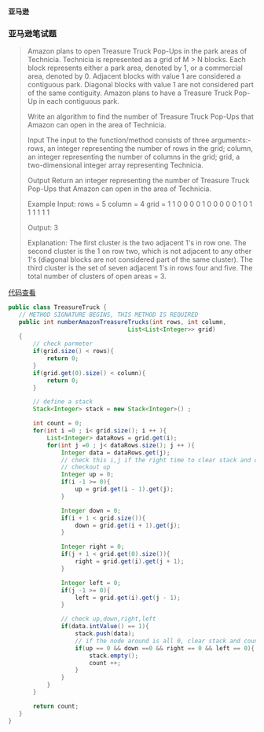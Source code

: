 #### 亚马逊

### 亚马逊笔试题

> Amazon plans to open Treasure Truck Pop-Ups in the park areas of Technicia.
> Technicia is represented as a grid of M > N blocks.
> Each block represents either a park area, denoted by 1,
>  or a commercial area, denoted by 0.
>  Adjacent blocks with value 1 are considered a contiguous park.
>  Diagonal blocks with value 1 are not considered part of the same contiguity.
>  Amazon plans to have a Treasure Truck Pop-Up in each contiguous park.
> 
>  Write an algorithm to find the number of Treasure Truck Pop-Ups that Amazon can open in the area of Technicia.
> 
>  Input
>  The input to the function/method consists of three arguments:-
>  rows, an integer representing the number of rows in the grid;
>  column, an integer representing the number of columns in the grid;
>  grid, a two-dimensional integer array representing Technicia.
> 
>  Output
>  Return an integer representing the number of Treasure Truck Pop-Ups that Amazon can open in the area of Technicia.
> 
>  Example
>  Input:
>  rows = 5
>  column = 4
>  grid =
>  1 1 0 0
>  0 0 1 0
>  0 0 0 0
>  1 0 1 1
>  1 1 1 1
> 
>  Output:
>  3
> 
>  Explanation:
>  The first cluster is the two adjacent 1's in row one.
>  The second cluster is the 1 on row two, which is not adjacent to any other 1's (diagonal blocks are not considered part of the same cluster).
>  The third cluster is the set of seven adjacent 1's in rows four and five.
>  The total number of clusters of open areas = 3.
> 

[代码查看](https://github.com/changsong/jsong/blob/master/src/main/java/com/jsong/interview/amazon/TreasureTruck.java)

 ```java
 public class TreasureTruck {
    // METHOD SIGNATURE BEGINS, THIS METHOD IS REQUIRED
    public int numberAmazonTreasureTrucks(int rows, int column,
                                   List<List<Integer>> grid)
    {
        // check parmeter
        if(grid.size() < rows){
            return 0;
        }
        if(grid.get(0).size() < column){
            return 0;
        }

        // define a stack
        Stack<Integer> stack = new Stack<Integer>() ;

        int count = 0;
        for(int i =0 ; i< grid.size(); i ++ ){
            List<Integer> dataRows = grid.get(i);
            for(int j =0 ; j< dataRows.size(); j ++ ){
                Integer data = dataRows.get(j);
                // check this i,j if the right time to clear stack and count + 1
                // checkout up
                Integer up = 0;
                if(i -1 >= 0){
                    up = grid.get(i - 1).get(j);
                }

                Integer down = 0;
                if(i + 1 < grid.size()){
                    down = grid.get(i + 1).get(j);
                }

                Integer right = 0;
                if(j + 1 < grid.get(0).size()){
                    right = grid.get(i).get(j + 1);
                }

                Integer left = 0;
                if(j -1 >= 0){
                    left = grid.get(i).get(j - 1);
                }

                // check up,down,right,left
                if(data.intValue() == 1){
                    stack.push(data);
                    // if the node around is all 0, clear stack and count ++
                    if(up == 0 && down ==0 && right == 0 && left == 0){
                        stack.empty();
                        count ++;
                    }
                }
            }
        }

        return count;
    }
}
```

